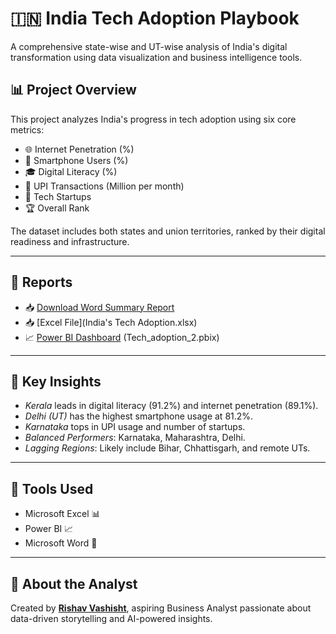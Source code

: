# 🇮🇳 India Tech Adoption Playbook

A comprehensive state-wise and UT-wise analysis of India's digital transformation using data visualization and business intelligence tools.

## 📊 Project Overview

This project analyzes India's progress in tech adoption using six core metrics:
- 🌐 Internet Penetration (%)
- 📱 Smartphone Users (%)
- 🎓 Digital Literacy (%)
- 💸 UPI Transactions (Million per month)
- 🚀 Tech Startups
- 🏆 Overall Rank

The dataset includes both states and union territories, ranked by their digital readiness and infrastructure.

---

## 📄 Reports

- 📥 [Download Word Summary Report](India_Tech_Adoption_Summary[1].docx)
- 📥 [Excel File](India's Tech Adoption.xlsx)
- 📈 [Power BI Dashboard](#) (Tech_adoption_2.pbix)

---

## 📌 Key Insights

- *Kerala* leads in digital literacy (91.2%) and internet penetration (89.1%).
- *Delhi (UT)* has the highest smartphone usage at 81.2%.
- *Karnataka* tops in UPI usage and number of startups.
- *Balanced Performers*: Karnataka, Maharashtra, Delhi.
- *Lagging Regions*: Likely include Bihar, Chhattisgarh, and remote UTs.

---

## 📍 Tools Used

- Microsoft Excel 📊
- Power BI 📈
- Microsoft Word 📝

---

## 🧠 About the Analyst

Created by **[Rishav Vashisht](https://www.linkedin.com/in/rishav-vashisht-249088356)**, aspiring Business Analyst passionate about data-driven storytelling and AI-powered insights.
